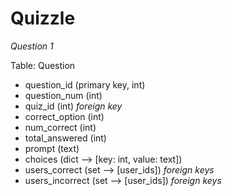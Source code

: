 # Quizzle

*Question 1*

Table: Question
* question_id (primary key, int)
* question_num (int)
* quiz_id (int) *foreign key*
* correct_option (int)
* num_correct (int)
* total_answered (int)
* prompt (text)
* choices (dict --> [key: int, value: text])
* users_correct (set --> [user_ids]) *foreign keys*
* users_incorrect (set --> [user_ids]) *foreign keys*


